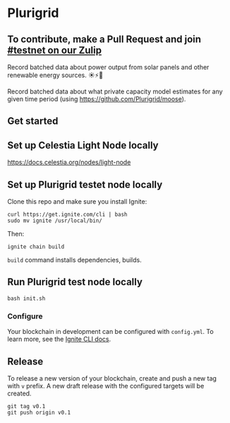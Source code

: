 # Plurigrid
## To contribute, make a Pull Request and join [#testnet on our Zulip](https://plurigrid.zulipchat.com/join/5vffrr3jwddnywzopwyagkud/)
Record batched data about power output from solar panels and other renewable energy sources. ☀️⚡️🔋

Record batched data about what private capacity model estimates for any given time period (using https://github.com/Plurigrid/moose).
## Get started

##  Set up Celestia Light Node locally
https://docs.celestia.org/nodes/light-node

## Set up Plurigrid testet node locally
Clone this repo and make sure you install Ignite:
```
curl https://get.ignite.com/cli | bash
sudo mv ignite /usr/local/bin/
```

Then:
```
ignite chain build
```

`build` command installs dependencies, builds.

## Run Plurigrid test node locally

```
bash init.sh
```

### Configure

Your blockchain in development can be configured with `config.yml`. To learn more, see the [Ignite CLI docs](https://docs.ignite.com).

## Release
To release a new version of your blockchain, create and push a new tag with `v` prefix. A new draft release with the configured targets will be created.

```
git tag v0.1
git push origin v0.1
```
